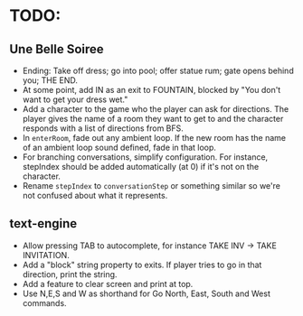 # TODO:

## Une Belle Soiree
* Ending: Take off dress; go into pool; offer statue rum; gate opens behind you; THE END.
* At some point, add IN as an exit to FOUNTAIN, blocked by "You don't want to get your dress wet."
* Add a character to the game who the player can ask for directions. The player gives the name of a room they want to get to and the character responds with a list of directions from BFS.
* In `enterRoom`, fade out any ambient loop. If the new room has the name of an ambient loop sound defined, fade in that loop.
* For branching conversations, simplify configuration. For instance, stepIndex should be added automatically (at 0) if it's not on the character.
* Rename `stepIndex` to `conversationStep` or something similar so we're not confused about what it represents.

## text-engine
* Allow pressing TAB to autocomplete, for instance TAKE INV -> TAKE INVITATION.
* Add a "block" string property to exits. If player tries to go in that direction, print the string.
* Add a feature to clear screen and print at top.
* Use N,E,S and W as shorthand for Go North, East, South and West commands.
